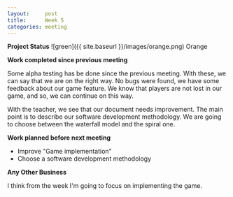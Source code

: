 ```yaml
---
layout:     post
title:      Week 5
categories: meeting
---
```


**Project Status** ![green]({{ site.baseurl }}/images/orange.png) Orange


**Work completed since previous meeting**

Some alpha testing has be done since the previous meeting. With these, we can say that we are on the right way. No bugs were found, we have some feedback about our game feature. We know that players are not lost in our game, and so, we can continue on this way.

With the teacher, we see that our document needs improvement. The main point is to describe our software development methodology. We are going to choose between the waterfall model and the spiral one.


**Work planned before next meeting**

- Improve "Game implementation"
- Choose a software development methodology


**Any Other Business**

I think from the week I'm going to focus on implementing the game.
